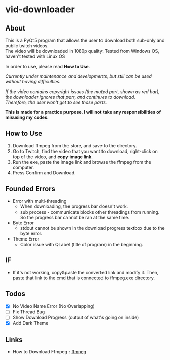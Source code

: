 # vid-downloader
About 
-------
This is a PyQt5 program that allows the user to download both sub-only and public twitch videos.  
The video will be downloaded in 1080p quality.
Tested from Windows OS, haven't tested with Linux OS

In order to use, please read **How to Use**.

*Currently under maintenance and developments, but still can be used without having difficulties.*  

*If the video contains copyright issues (the muted part, shown as red bar), the downloader ignores that part, and continues to download.*    
*Therefore, the user won't get to see those parts.*

**This is made for a practice purpose. I will not take any responsibilities of misusing my codes.**

How to Use
-------------
1. Download ffmpeg from the store, and save to the directory.
2. Go to Twitch, find the video that you want to download, right-click on top of the video, and **copy image link**.
3. Run the exe, paste the image link and browse the ffmpeg from the computer.
4. Press Confirm and Download.

Founded Errors
------------
* Error with multi-threading
  * When downloading, the progress bar doesn't work.
  * sub process - communicate blocks other threadings from running. So the progress bar cannot be ran at the same time.
* Byte Error
  * stdout cannot be shown in the download progress textbox due to the byte error.
* Theme Error
  * Color issue with QLabel (title of program) in the beginning.

IF
-----
* If it's not working, copy&paste the converted link and modify it. Then, paste that link to the cmd that is connected to ffmpeg.exe directory.

Todos
----
- [X] No Video Name Error (No Overlapping)
- [ ] Fix Thread Bug
- [ ] Show Download Progress (output of what's going on inside)
- [X] Add Dark Theme

Links
---
* How to Download Ffmpeg : [ffmpeg](https://www.wikihow.com/Install-FFmpeg-on-Windows)
